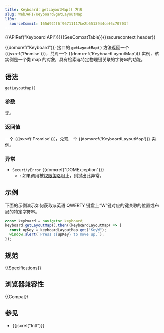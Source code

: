 ```yaml
---
title: Keyboard：getLayoutMap() 方法
slug: Web/API/Keyboard/getLayoutMap
l10n:
  sourceCommit: 165d921f6f96711117be2b6513944ce36c70703f
---
```


{{APIRef("Keyboard API")}}{{SeeCompatTable}}{{securecontext_header}}

{{domxref("Keyboard")}} 接口的 **`getLayoutMap()`** 方法返回一个 {{jsxref('Promise')}}，兑现一个 {{domxref('KeyboardLayoutMap')}} 实例，该实例是一个类 map 的对象，具有检索与特定物理键关联的字符串的功能。

## 语法

```js-nolint
getLayoutMap()
```

### 参数

无。

### 返回值

一个 {{jsxref('Promise')}}，兑现一个 {{domxref('KeyboardLayoutMap')}} 实例。

### 异常

- `SecurityError` {{domxref("DOMException")}}
  - : 如果调用被[权限策略](/zh-CN/docs/Web/HTTP/Permissions_Policy)阻止，则抛出此异常。

## 示例

下面的示例演示如何获取与英语 QWERTY 键盘上“W”键对应的键关联的位置或布局的特定字符串。

```js
const keyboard = navigator.keyboard;
keyboard.getLayoutMap().then((keyboardLayoutMap) => {
  const upKey = keyboardLayoutMap.get("KeyW");
  window.alert(`Press ${upKey} to move up.`);
});
```

## 规范

{{Specifications}}

## 浏览器兼容性

{{Compat}}

## 参见

- {{jsxref("Intl")}}

